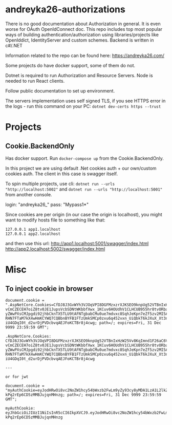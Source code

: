 # andreyka26-authorizations

There is no good documentation about Authorization in general. It is even worse for OAuth OpenIdConnect doc. This repo includes top most popular ways of building authentication/authorization using libraries/projects like OpenIddict, IdentityServer and custom schemes. Backend is written in c#/.NET

Information related to the repo can be found here: https://andreyka26.com/

Some projects do have docker support, some of them do not.

Dotnet is required to run Authorization and Resource Servers.
Node is needed to run React clients.

Follow public documentation to set up environment.

The servers implementation uses self signed TLS, if you see HTTPS error in the logs - run this command on your PC: `dotnet dev-certs https --trust`

# Projects

## Cookie.BackendOnly

Has docker support. Run `docker-compose up` from the Cookie.BackendOnly.

In this project we are using default .Net cookies auth + our own/custom cookies auth. The client in this case is swagger itself.

To spin multiple projects, use cli: `dotnet run --urls "http://localhost:5002"` and `dotnet run --urls "http://localhost:5001"` from another console.

login: "andreyka26_"
pass: "Mypass1*"

Since cookies are per origin (in our case the origin is localhost), you might want to modify hosts file to something like that:

```
127.0.0.1 app1.localhost
127.0.0.1 app2.localhost
```

and then use this url:
http://app1.localhost:5001/swagger/index.html
http://app2.localhost:5002/swagger/index.html


# Misc

## To inject cookie in browser

```
document.cookie = ".AspNetCore.Cookies=CfDJ8J3GvWYh3VJOqVPI8DGFMzxzrXJKSEO9knpUg52VTBnIxHzW25Vv8KqImnd1F26aC6VeOzBzP9978FH3uaLaxU2mV-vCmCZECEH7oiZ8tv0JE1JupsVcbSDNtWKbbfXwx_1KCuv6HOUdhV1CLHCUB955hr8tvORbaUwcewBPGfxCsdVKy4PUP-yZWwPXsCMJpgdi92jhbCknTX5TLU9tAFNTgbabCMu0ue7mdvxc8SqhJeKpn7eZf5zv2MI5An3nI_SLbDxYg9C09sgN29jQMz4y8dks3mbIdBUIXrDVgnK249NbS4hKr6qugcnCmFdNCue5O1SwBsS1_vb5e0zRx9774tbi7OFgkC5-RHN7FTaM7kX4wHmKCYWQ7CQBbnBYFB1FTzUmkSMCp0zxu6q452vxn_UiQbkT6kJXuX_Xt3nnPS_-iU4GDqI0t_d2urDjPVDcbvqAEJFoKCTBr8j4cwg; path=/; expires=Fri, 31 Dec 9999 23:59:59 GMT";

.AspNetCore.Cookies:
CfDJ8J3GvWYh3VJOqVPI8DGFMzxzrXJKSEO9knpUg52VTBnIxHzW25Vv8KqImnd1F26aC6VeOzBzP9978FH3uaLaxU2mV-vCmCZECEH7oiZ8tv0JE1JupsVcbSDNtWKbbfXwx_1KCuv6HOUdhV1CLHCUB955hr8tvORbaUwcewBPGfxCsdVKy4PUP-yZWwPXsCMJpgdi92jhbCknTX5TLU9tAFNTgbabCMu0ue7mdvxc8SqhJeKpn7eZf5zv2MI5An3nI_SLbDxYg9C09sgN29jQMz4y8dks3mbIdBUIXrDVgnK249NbS4hKr6qugcnCmFdNCue5O1SwBsS1_vb5e0zRx9774tbi7OFgkC5-RHN7FTaM7kX4wHmKCYWQ7CQBbnBYFB1FTzUmkSMCp0zxu6q452vxn_UiQbkT6kJXuX_Xt3nnPS_-iU4GDqI0t_d2urDjPVDcbvqAEJFoKCTBr8j4cwg

---

or for jwt

document.cookie = "myAuthCookie=eyJodHRwOi8vc2NoZW1hcy54bWxzb2FwLm9yZy93cy8yMDA1LzA1L2lkZW50aXR5L2NsYWltcy9uYW1lIjoiYW5kcmV5a2EyNl8iLCJGdWxsTmFtZSI6IkFuZHJpaSBCdWkiLCJodHRwOi8vc2NoZW1hcy5taWNyb3NvZnQuY29tL3dzLzIwMDgvMDYvaWRlbnRpdHkvY2xhaW1zL3JvbGUiOiJBZG1pbmlzdHJhdG9yIiwiZXhwIjoxNzQyODQxOTIzLCJpc3MiOiJhbmRyZXlrYTI2IiwiYXVkIjoiYXVkaWVuY2UifQ.oj9RA33k2rPuR08SC-kPq2rEp6CD5zMMBJujqnMHnzg; path=/; expires=Fri, 31 Dec 9999 23:59:59 GMT";

myAuthCookie:
eyJhbGciOiJIUzI1NiIsInR5cCI6IkpXVCJ9.eyJodHRwOi8vc2NoZW1hcy54bWxzb2FwLm9yZy93cy8yMDA1LzA1L2lkZW50aXR5L2NsYWltcy9uYW1lIjoiYW5kcmV5a2EyNl8iLCJGdWxsTmFtZSI6IkFuZHJpaSBCdWkiLCJodHRwOi8vc2NoZW1hcy5taWNyb3NvZnQuY29tL3dzLzIwMDgvMDYvaWRlbnRpdHkvY2xhaW1zL3JvbGUiOiJBZG1pbmlzdHJhdG9yIiwiZXhwIjoxNzQyODQxOTIzLCJpc3MiOiJhbmRyZXlrYTI2IiwiYXVkIjoiYXVkaWVuY2UifQ.oj9RA33k2rPuR08SC-kPq2rEp6CD5zMMBJujqnMHnzg

```